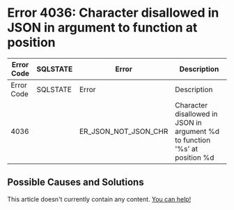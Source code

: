 
# Error 4036: Character disallowed in JSON in argument to function at position


| Error Code | SQLSTATE | Error | Description |
| --- | --- | --- | --- |
| Error Code | SQLSTATE | Error | Description |
| 4036 |  | ER_JSON_NOT_JSON_CHR | Character disallowed in JSON in argument %d to function '%s' at position %d |




## Possible Causes and Solutions


This article doesn't currently contain any content. [You can help!](/kb/en/writing-and-editing-knowledge-base-articles/)

